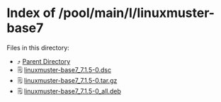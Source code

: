 
# Index of /pool/main/l/linuxmuster-base7
Files in this directory:
- ⤴ [Parent Directory](../)
- 🗒 [linuxmuster-base7_7.1.5-0.dsc](linuxmuster-base7_7.1.5-0.dsc)
- 🗒 [linuxmuster-base7_7.1.5-0.tar.gz](linuxmuster-base7_7.1.5-0.tar.gz)
- 🗒 [linuxmuster-base7_7.1.5-0_all.deb](linuxmuster-base7_7.1.5-0_all.deb)
